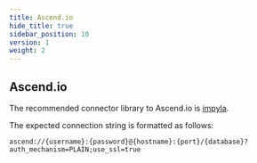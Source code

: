```yaml
---
title: Ascend.io
hide_title: true
sidebar_position: 10
version: 1
weight: 2
---
```


## Ascend.io

The recommended connector library to Ascend.io is [impyla](https://github.com/cloudera/impyla).

The expected connection string is formatted as follows:

```
ascend://{username}:{password}@{hostname}:{port}/{database}?auth_mechanism=PLAIN;use_ssl=true
```
